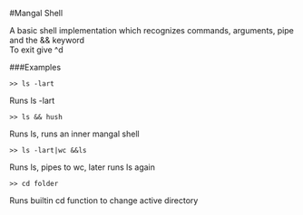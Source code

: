 #Mangal Shell  

A basic shell implementation which recognizes commands, arguments, pipe and the && keyword  
To exit give ^d  

###Examples  

    >> ls -lart
Runs ls -lart

    >> ls && hush
Runs ls, runs an inner mangal shell  

    >> ls -lart|wc &&ls
Runs ls, pipes to wc, later runs ls again  

    >> cd folder
Runs builtin cd function to change active directory
